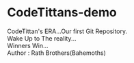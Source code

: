 # CodeTittans-demo
CodeTittan's ERA...Our first Git Repository.
<br>
Wake Up to The reality...
<br>
Winners Win...
<br>
Author : Rath Brothers(Bahemoths)
